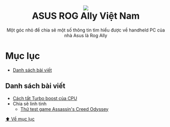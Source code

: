 <h1 align="center">
  <img src="https://raw.githubusercontent.com/kytosai/rog-ally-vietnam/main/cover.jpg">
  <br />
  ASUS ROG Ally Việt Nam
</h1>

<div align="center">
Một góc nhỏ để chia sẽ một số thông tin tìm hiểu được về handheld PC của nhà Asus là Rog Ally
</div>

# Mục lục

- [Danh sách bài viết](#danh-sách-bài-viết)

## Danh sách bài viết

- [Cách tắt Turbo boost của CPU](./bai-viet/cach-tat-turbo-boost-cua-cpu/README.md)
- Chia sẽ linh tinh
  - [Thử test game Assassin's Creed Odyssey](./chia-se-linh-tinh/thu-test-game-assassin-creed-odyssey/README.md)

[⬆️ Về mục lục](#table-of-contents)